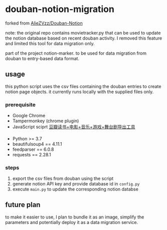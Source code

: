 # douban-notion-migration

forked from [AlieZVzz/Douban-Notion](https://github.com/AlieZVzz/Douban-Notion)

note: the original repo contains movietracker.py that can be used to update the notion database based on recent douban activity. I removed this feature and limited this tool for data migration only.

part of the project notion-marker. to be used for data migration from douban to entry-based data format.

## usage

this python script uses the csv files containing the douban entries to create notion page objects. it currently runs locally with the supplied files only.

### prerequisite
- Google Chrome
- Tampermonkey (chrome plugin)
- JavaScript sciprt [豆瓣读书+电影+音乐+游戏+舞台剧导出工具](https://greasyfork.org/zh-CN/scripts/420999-豆瓣读书-电影-音乐-游戏-舞台剧导出工具)
####
- Python >= 3.7
- beautifulsoup4 == 4.11.1
- feedparser == 6.0.8
- requests == 2.28.1

### steps
1. export the csv files from douban using the script
2. generate notion API key and provide database id in `config.py`
3. execute `main.py` to update the corresponding notion databse 

## future plan
to make it easier to use, I plan to bundle it as an image, simplify the parameters and potentially deploy it as a data migration service.